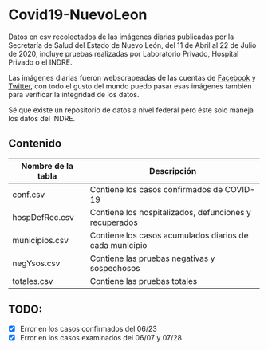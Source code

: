 # Covid19-NuevoLeon
Datos en csv recolectados de las imágenes diarias publicadas por la Secretaría de Salud del Estado de Nuevo León, del 11 de Abril al 22 de Julio de 2020, incluye pruebas realizadas por Laboratorio Privado, Hospital Privado o el INDRE.

Las imágenes diarias fueron webscrapeadas de las cuentas de [Facebook](https://www.facebook.com/SecretariaSaludNL/photos/?ref=page_internal) y [Twitter](https://twitter.com/NlSalud/media), con todo el gusto del mundo puedo pasar esas imágenes también para verificar la integridad de los datos.

Sé que existe un repositorio de datos a nivel federal pero éste solo maneja los datos del INDRE.

## Contenido
| Nombre de la tabla | Descripción                                             |
|--------------------|---------------------------------------------------------|
| conf.csv           | Contiene los casos confirmados de COVID-19              |
| hospDefRec.csv     | Contiene los hospitalizados, defunciones y recuperados  |
| municipios.csv     | Contiene los casos acumulados diarios de cada municipio |
| negYsos.csv        | Contiene las pruebas negativas y sospechosos            |
| totales.csv        | Contiene las pruebas totales                            |


## TODO:
- [x] Error en los casos confirmados del 06/23
- [x] Error en los casos examinados del 06/07 y 07/28
